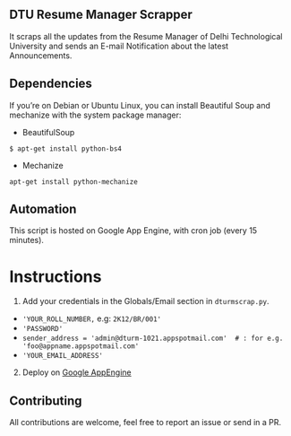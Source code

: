 ## DTU Resume Manager Scrapper

It scraps all the updates from the Resume Manager of Delhi Technological
University and sends an E-mail Notification about the latest Announcements.


## Dependencies

If you’re on Debian or Ubuntu Linux, you can install Beautiful Soup and mechanize with the system package manager:

* BeautifulSoup
```
$ apt-get install python-bs4
```

* Mechanize

```
apt-get install python-mechanize
```

## Automation

This script is hosted on Google App Engine, with cron job (every 15 minutes). 

# Instructions

1. Add your credentials in the Globals/Email section in `dturmscrap.py`.

 * `'YOUR_ROLL_NUMBER,` e.g: `2K12/BR/001'`
 * `'PASSWORD'`
 * `sender_address = 'admin@dturm-1021.appspotmail.com'  # : for e.g. 'foo@appname.appspotmail.com'`
 * `'YOUR_EMAIL_ADDRESS'`

2. Deploy on [Google AppEngine](http://appengine.google.comm)

## Contributing

All contributions are welcome, feel free to report an issue or send in a PR.
